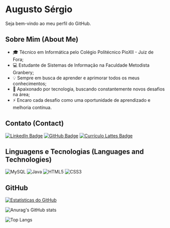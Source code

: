 # Augusto Sérgio

Seja bem-vindo ao meu perfil do GitHub.

## Sobre Mim (About Me)
- 🎓 Técnico em Informática pelo Colégio Politécnico PioXII - Juiz de Fora;
- 💻 Estudante de Sistemas de Informação na Faculdade Metodista Granbery;
- 💡 Sempre em busca de aprender e aprimorar todos os meus conhecimentos;
- 🚀 Apaixonado por tecnologia, buscando constantemente novos desafios na área;
- ⚡ Encaro cada desafio como uma oportunidade de aprendizado e melhoria contínua.

## Contato (Contact)

[![LinkedIn Badge](https://img.shields.io/badge/-asergioscosta-blue?style=flat-square&logo=linkedin&logoColor=blue&color=white)](https://www.linkedin.com/in/asergioscosta/) 
[![GitHub Badge](https://img.shields.io/badge/-asergioscosta-blue?style=flat-square&logo=github&logoColor=black&color=white)](https://github.com/asergioscosta)
[![Currículo Lattes Badge](https://img.shields.io/badge/-curr%C3%ADculo%20lattes-blue?style=flat-square&logo=curriculo&logoColor=black&color=black)](http://lattes.cnpq.br/3052899187001757) 

## Linguagens e Tecnologias (Languages ​​and Technologies)

![MySQL](https://img.shields.io/badge/-MySQL-blue?style=flat-square&logo=mysql&logoColor=white)
![Java](https://img.shields.io/badge/-Java-red?style=flat-square&logo=java&logoColor=white)
![HTML5](https://img.shields.io/badge/-HTML5-orange?style=flat-square&logo=html5&logoColor=white)
![CSS3](https://img.shields.io/badge/-CSS3-blue?style=flat-square&logo=css3&logoColor=white)

## GitHub

[![Estatísticas do GitHub](https://img.shields.io/github/followers/asergioscosta?label=Follow&style=for-the-badge&labelColor=1ca0f1&logo=github&logoColor=white)](https://github.com/asergioscosta?tab=followers)

![Anurag's GitHub stats](https://github-readme-stats.vercel.app/api?username=asergioscosta&show_icons=true&theme=transparent)

![Top Langs](https://github-readme-stats.vercel.app/api/top-langs/?username=asergioscosta&layout=compact)
